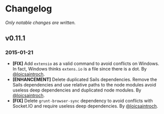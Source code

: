 # Changelog

*Only notable changes are written.*


## v0.11.1
### 2015-01-21

- **[FIX]** Add `extensio` as a valid command to avoid conflicts on Windows. In fact, Windows thinks `extens.io` is a file since there is a dot. By [@loicsaintroch](https://github.com/loicsaintroch).
- **[ENHANCEMENT]** Delete duplicated Sails dependencies. Remove the Sails dependencies and use relative paths to the node modules avoid useless deep dependencies and duplicated node modules. By [@loicsaintroch](https://github.com/loicsaintroch).
- **[FIX]** Delete `grunt-browser-sync` dependency to avoid conflicts with Socket.IO and require useless deep dependencies. By [@loicsaintroch](https://github.com/loicsaintroch).
